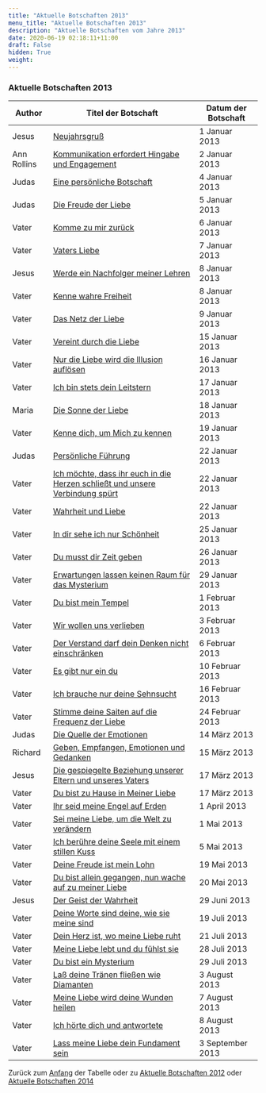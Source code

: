```yaml
---
title: "Aktuelle Botschaften 2013"
menu_title: "Aktuelle Botschaften 2013"
description: "Aktuelle Botschaften vom Jahre 2013"
date: 2020-06-19 02:18:11+11:00
draft: False
hidden: True
weight:
---
```

### Aktuelle Botschaften 2013

**Author** | **Titel der Botschaft** | **Datum der Botschaft**  
---|---|---
Jesus | [Neujahrsgruß](/aktuelle-botschaften/aktuelle-botschaften-in-reihenfolge-des-datums/aktuelle-botschaften-2013/neujahrsgruss-hm-jesus-1-januar-2013/) | 1 Januar 2013
Ann Rollins | [Kommunikation erfordert Hingabe und Engagement](/aktuelle-botschaften/aktuelle-botschaften-in-reihenfolge-des-datums/aktuelle-botschaften-2013/kommunikation-erfordert-hingabe-und-engagement-hm-ann-rollins-2-januar-2013/) | 2 Januar 2013
Judas | [Eine persönliche Botschaft](/aktuelle-botschaften/aktuelle-botschaften-in-reihenfolge-des-datums/aktuelle-botschaften-2013/eine-persoenliche-botschaft-hm-judas-4-januar-2013/) | 4 Januar 2013
Judas | [Die Freude der Liebe](/aktuelle-botschaften/aktuelle-botschaften-in-reihenfolge-des-datums/aktuelle-botschaften-2013/die-freude-der-liebe-hm-judas-5-januar-2013/) | 5 Januar 2013
Vater | [Komme zu mir zurück](/aktuelle-botschaften/aktuelle-botschaften-in-reihenfolge-des-datums/aktuelle-botschaften-2013/komme-zu-mir-zurueck-cog-vater-6-januar-2013/) | 6 Januar 2013
Vater | [Vaters Liebe](/aktuelle-botschaften/aktuelle-botschaften-in-reihenfolge-des-datums/aktuelle-botschaften-2013/vaters-liebe-hm-vater-7-januar-2013/) | 7 Januar 2013
Jesus | [Werde ein Nachfolger meiner Lehren](/aktuelle-botschaften/aktuelle-botschaften-in-reihenfolge-des-datums/aktuelle-botschaften-2013/werde-ein-nachfolger-meiner-lehren-hm-jesus-8-januar-2013/) | 8 Januar 2013
Vater | [Kenne wahre Freiheit](/aktuelle-botschaften/aktuelle-botschaften-in-reihenfolge-des-datums/aktuelle-botschaften-2013/kenne-wahre-freiheit-cog-vater-8-januar-2013/) | 8 Januar 2013
Vater | [Das Netz der Liebe](/aktuelle-botschaften/aktuelle-botschaften-in-reihenfolge-des-datums/aktuelle-botschaften-2013/das-netz-der-liebe-hm-vater-9-januar-2013/) | 9 Januar 2013
Vater | [Vereint durch die Liebe](/aktuelle-botschaften/aktuelle-botschaften-in-reihenfolge-des-datums/aktuelle-botschaften-2013/vereint-durch-die-liebe-hm-vater-15-januar-2013/) | 15 Januar 2013
Vater | [Nur die Liebe wird die Illusion auflösen](/aktuelle-botschaften/aktuelle-botschaften-in-reihenfolge-des-datums/aktuelle-botschaften-2013/nur-die-liebe-wird-die-illusion-aufloesen-cog-vater-16-januar-2013/) | 16 Januar 2013
Vater | [Ich bin stets dein Leitstern](/aktuelle-botschaften/aktuelle-botschaften-in-reihenfolge-des-datums/aktuelle-botschaften-2013/ich-bin-stets-dein-leitstern-cog-vater-17-januar-2013/) | 17 Januar 2013
Maria | [Die Sonne der Liebe](/aktuelle-botschaften/aktuelle-botschaften-in-reihenfolge-des-datums/aktuelle-botschaften-2013/die-sonne-der-liebe-hm-maria-18-januar-2013/) | 18 Januar 2013
Vater | [Kenne dich, um Mich zu kennen](/aktuelle-botschaften/aktuelle-botschaften-in-reihenfolge-des-datums/aktuelle-botschaften-2013/kenne-dich-um-mich-zu-kennen-cog-vater-19-januar-2013/) | 19 Januar 2013
Judas | [Persönliche Führung](/aktuelle-botschaften/aktuelle-botschaften-in-reihenfolge-des-datums/aktuelle-botschaften-2013/persoenliche-fuehrung-hm-judas-22-januar-2013/) | 22 Januar 2013
Vater | [Ich möchte, dass ihr euch in die Herzen schließt und unsere Verbindung spürt](/aktuelle-botschaften/aktuelle-botschaften-in-reihenfolge-des-datums/aktuelle-botschaften-2013/ich-moechte-dass-ihr-euch-in-die-herzen-schliesst-und-unsere-verbindung-spuert-cog-vater-22-januar-2013/) | 22 Januar 2013
Vater | [Wahrheit und Liebe](/aktuelle-botschaften/aktuelle-botschaften-in-reihenfolge-des-datums/aktuelle-botschaften-2013/wahrheit-und-liebe-hm-vater-22-januar-2013/) | 22 Januar 2013
Vater | [In dir sehe ich nur Schönheit](/aktuelle-botschaften/aktuelle-botschaften-in-reihenfolge-des-datums/aktuelle-botschaften-2013/in-dir-sehe-ich-nur-schoenheit-cog-vater-25-januar-2013/) | 25 Januar 2013
Vater | [Du musst dir Zeit geben](/aktuelle-botschaften/aktuelle-botschaften-in-reihenfolge-des-datums/aktuelle-botschaften-2013/du-musst-dir-zeit-geben-cog-vater-26-januar-2013/) | 26 Januar 2013
Vater | [Erwartungen lassen keinen Raum für das Mysterium](/aktuelle-botschaften/aktuelle-botschaften-in-reihenfolge-des-datums/aktuelle-botschaften-2013/erwartungen-lassen-keinen-raum-fuer-das-mysterium-cog-vater-29-januar-2013/) | 29 Januar 2013
Vater | [Du bist mein Tempel](/aktuelle-botschaften/aktuelle-botschaften-in-reihenfolge-des-datums/aktuelle-botschaften-2013/du-bist-mein-tempel-cog-vater-1-februar-2013/) | 1 Februar 2013
Vater | [Wir wollen uns verlieben](/aktuelle-botschaften/aktuelle-botschaften-in-reihenfolge-des-datums/aktuelle-botschaften-2013/wir-wollen-uns-verlieben-cog-vater-3-februar-2013/) | 3 Februar 2013
Vater | [Der Verstand darf dein Denken nicht einschränken](/aktuelle-botschaften/aktuelle-botschaften-in-reihenfolge-des-datums/aktuelle-botschaften-2013/der-verstand-darf-dein-denken-nicht-einschraenken-cog-vater-6-februar-2013/) | 6 Februar 2013
Vater | [Es gibt nur ein du](/aktuelle-botschaften/aktuelle-botschaften-in-reihenfolge-des-datums/aktuelle-botschaften-2013/es-gibt-nur-ein-du-cog-vater-10-februar-2013/) | 10 Februar 2013
Vater | [Ich brauche nur deine Sehnsucht](/aktuelle-botschaften/aktuelle-botschaften-in-reihenfolge-des-datums/aktuelle-botschaften-2013/ich-brauche-nur-deine-sehnsucht-cog-vater-16-februar-2013/) | 16 Februar 2013
Vater | [Stimme deine Saiten auf die Frequenz der Liebe](/aktuelle-botschaften/aktuelle-botschaften-in-reihenfolge-des-datums/aktuelle-botschaften-2013/stimme-deine-saiten-auf-die-frequenz-der-liebe-cog-vater-24-februar-2013/) | 24 Februar 2013
Judas | [Die Quelle der Emotionen](/aktuelle-botschaften/aktuelle-botschaften-in-reihenfolge-des-datums/aktuelle-botschaften-2013/die-quelle-der-emotionen-af-judas-14-maerz-2013/) | 14 März 2013
Richard | [Geben, Empfangen, Emotionen und Gedanken](/aktuelle-botschaften/aktuelle-botschaften-in-reihenfolge-des-datums/aktuelle-botschaften-2013/geben-empfangen-emotionen-und-gedanken-jr-richard-15-maerz-2013/) | 15 März 2013
Jesus | [Die gespiegelte Beziehung unserer Eltern und unseres Vaters](/aktuelle-botschaften/aktuelle-botschaften-in-reihenfolge-des-datums/aktuelle-botschaften-2013/die-gespiegelte-beziehung-unserer-eltern-und-unseres-vaters-cog-jesus-17-maerz-2013/) | 17 März 2013
Vater | [Du bist zu Hause in Meiner Liebe](/aktuelle-botschaften/aktuelle-botschaften-in-reihenfolge-des-datums/aktuelle-botschaften-2013/du-bist-zu-hause-in-meiner-liebe-cog-vater-17-maerz-2013/) | 17 März 2013
Vater | [Ihr seid meine Engel auf Erden](/aktuelle-botschaften/aktuelle-botschaften-in-reihenfolge-des-datums/aktuelle-botschaften-2013/ihr-seid-meine-engel-auf-erden-cog-vater-1-april-2013/) | 1 April 2013
Vater | [Sei meine Liebe, um die Welt zu verändern](/aktuelle-botschaften/aktuelle-botschaften-in-reihenfolge-des-datums/aktuelle-botschaften-2013/sei-meine-liebe-um-die-welt-zu-veraendern-cog-vater-1-mai-2013/) | 1 Mai 2013
Vater | [Ich berühre deine Seele mit einem stillen Kuss](/aktuelle-botschaften/aktuelle-botschaften-in-reihenfolge-des-datums/aktuelle-botschaften-2013/ich-beruehre-deine-seele-mit-einem-stillen-kuss-cog-vater-5-mai-2013/) | 5 Mai 2013
Vater | [Deine Freude ist mein Lohn](/aktuelle-botschaften/aktuelle-botschaften-in-reihenfolge-des-datums/aktuelle-botschaften-2013/deine-freude-ist-mein-lohn-cog-vater-19-mai-2013/) | 19 Mai 2013
Vater | [Du bist allein gegangen, nun wache auf zu meiner Liebe](/aktuelle-botschaften/aktuelle-botschaften-in-reihenfolge-des-datums/aktuelle-botschaften-2013/du-bist-allein-gegangen-nun-wache-auf-zu-meiner-liebe-cog-vater-20-mai-2013/) | 20 Mai 2013
Jesus | [Der Geist der Wahrheit](/aktuelle-botschaften/aktuelle-botschaften-in-reihenfolge-des-datums/aktuelle-botschaften-2013/der-geist-der-wahrheit-af-jesus-29-juni-2013/) | 29 Juni 2013
Vater | [Deine Worte sind deine, wie sie meine sind](/aktuelle-botschaften/aktuelle-botschaften-in-reihenfolge-des-datums/aktuelle-botschaften-2013/deine-worte-sind-deine-wie-sie-meine-sind-cog-vater-19-juli-2013/) | 19 Juli 2013
Vater | [Dein Herz ist, wo meine Liebe ruht](/aktuelle-botschaften/aktuelle-botschaften-in-reihenfolge-des-datums/aktuelle-botschaften-2013/dein-herz-ist-wo-meine-liebe-ruht-cog-vater-21-juli-2013/) | 21 Juli 2013
Vater | [Meine Liebe lebt und du fühlst sie](/aktuelle-botschaften/aktuelle-botschaften-in-reihenfolge-des-datums/aktuelle-botschaften-2013/meine-liebe-lebt-und-du-fuehlst-sie-cog-vater-28-juli-2013/) | 28 Juli 2013
Vater | [Du bist ein Mysterium](/aktuelle-botschaften/aktuelle-botschaften-in-reihenfolge-des-datums/aktuelle-botschaften-2013/du-bist-ein-mysterium-cog-vater-29-juli-2013/) | 29 Juli 2013
Vater | [Laß deine Tränen fließen wie Diamanten](/aktuelle-botschaften/aktuelle-botschaften-in-reihenfolge-des-datums/aktuelle-botschaften-2013/lass-deine-traenen-fliessen-wie-diamanten-cog-vater-3-august-2013/) | 3 August 2013
Vater | [Meine Liebe wird deine Wunden heilen](/aktuelle-botschaften/aktuelle-botschaften-in-reihenfolge-des-datums/aktuelle-botschaften-2013/meine-liebe-wird-deine-wunden-heilen-cog-vater-7-august-2013/) | 7 August 2013
Vater | [Ich hörte dich und antwortete](/aktuelle-botschaften/aktuelle-botschaften-in-reihenfolge-des-datums/aktuelle-botschaften-2013/ich-hoerte-dich-und-antwortete-cog-vater-8-august-2013/) | 8 August 2013
Vater | [Lass meine Liebe dein Fundament sein](/aktuelle-botschaften/aktuelle-botschaften-in-reihenfolge-des-datums/aktuelle-botschaften-2013/lass-meine-liebe-dein-fundament-sein-cog-vater-3-september-2013/) | 3 September 2013

Zurück zum [Anfang](/aktuelle-botschaften/aktuelle-botschaften-in-reihenfolge-des-datums/aktuelle-botschaften-2013/) der Tabelle oder zu [Aktuelle Botschaften 2012](/aktuelle-botschaften/aktuelle-botschaften-in-reihenfolge-des-datums/aktuelle-botschaften-2012/) oder [Aktuelle Botschaften 2014](/aktuelle-botschaften/aktuelle-botschaften-in-reihenfolge-des-datums/aktuelle-botschaften-2014/)
